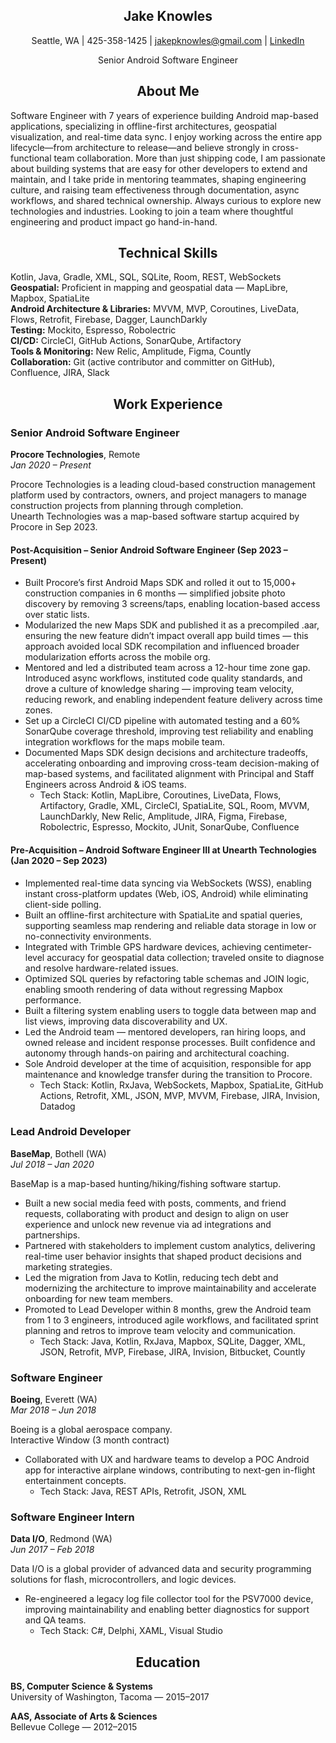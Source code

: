 <h2 align="center">Jake Knowles</h2>

<p align="center">
  Seattle, WA | 425-358-1425 | <a href="mailto:jakepknowles@gmail.com">jakepknowles@gmail.com</a> | 
  <a href="https://linkedin.com/in/jakepknowles">LinkedIn</a>
</p>
<p align="center">
  Senior Android Software Engineer
</p>
<h2 align="center">About Me</h2>

Software Engineer with 7 years of experience building Android map-based applications, specializing in offline-first architectures, geospatial visualization, and real-time data sync. I enjoy working across the entire app lifecycle—from architecture to release—and believe strongly in cross-functional team collaboration. More than just shipping code, I am passionate about building systems that are easy for other developers to extend and maintain, and I take pride in mentoring teammates, shaping engineering culture, and raising team effectiveness through documentation, async workflows, and shared technical ownership. Always curious to explore new technologies and industries. Looking to join a team where thoughtful engineering and product impact go hand-in-hand.

<h2 align="center">Technical Skills</h2>

Kotlin, Java, Gradle, XML, SQL, SQLite, Room, REST, WebSockets  
**Geospatial:** Proficient in mapping and geospatial data — MapLibre, Mapbox, SpatiaLite  
**Android Architecture & Libraries:** MVVM, MVP, Coroutines, LiveData, Flows, Retrofit, Firebase, Dagger, LaunchDarkly  
**Testing:** Mockito, Espresso, Robolectric   
**CI/CD:** CircleCI, GitHub Actions, SonarQube, Artifactory  
**Tools & Monitoring:** New Relic, Amplitude, Figma, Countly    
**Collaboration:** Git (active contributor and committer on GitHub), Confluence, JIRA, Slack

<h2 align="center">Work Experience</h2>

### **Senior Android Software Engineer**
**Procore Technologies**, Remote  
*Jan 2020 – Present*

Procore Technologies is a leading cloud-based construction management platform used by contractors, owners, and project managers to manage construction projects from planning through completion.  
Unearth Technologies was a map-based software startup acquired by Procore in Sep 2023.

#### Post-Acquisition – Senior Android Software Engineer (Sep 2023 – Present)
- Built Procore’s first Android Maps SDK and rolled it out to 15,000+ construction companies in 6 months — simplified jobsite photo discovery by removing 3 screens/taps, enabling location-based access over static lists.
- Modularized the new Maps SDK and published it as a precompiled .aar, ensuring the new feature didn’t impact overall app build times — this approach avoided local SDK recompilation and influenced broader modularization efforts across the mobile org.
- Mentored and led a distributed team across a 12-hour time zone gap. Introduced async workflows, instituted code quality standards, and drove a culture of knowledge sharing — improving team velocity, reducing rework, and enabling independent feature delivery across time zones.
- Set up a CircleCI CI/CD pipeline with automated testing and a 60% SonarQube coverage threshold, improving test reliability and enabling integration workflows for the maps mobile team.
- Documented Maps SDK design decisions and architecture tradeoffs, accelerating onboarding and improving cross-team decision-making of map-based systems, and facilitated alignment with Principal and Staff Engineers across Android & iOS teams.
  - Tech Stack: Kotlin, MapLibre, Coroutines, LiveData, Flows, Artifactory, Gradle, XML, CircleCI, SpatiaLite, SQL, Room, MVVM, LaunchDarkly, New Relic, Amplitude, JIRA, Figma, Firebase, Robolectric, Espresso, Mockito, JUnit, SonarQube, Confluence

#### Pre-Acquisition – Android Software Engineer III at Unearth Technologies (Jan 2020 – Sep 2023)
- Implemented real-time data syncing via WebSockets (WSS), enabling instant cross-platform updates (Web, iOS, Android) while eliminating client-side polling.
- Built an offline-first architecture with SpatiaLite and spatial queries, supporting seamless map rendering and reliable data storage in low or no-connectivity environments.
- Integrated with Trimble GPS hardware devices, achieving centimeter-level accuracy for geospatial data collection; traveled onsite to diagnose and resolve hardware-related issues.
- Optimized SQL queries by refactoring table schemas and JOIN logic, enabling smooth rendering of data without regressing Mapbox performance.
- Built a filtering system enabling users to toggle data between map and list views, improving data discoverability and UX.
- Led the Android team — mentored developers, ran hiring loops, and owned release and incident response processes. Built confidence and autonomy through hands-on pairing and architectural coaching.
- Sole Android developer at the time of acquisition, responsible for app maintenance and knowledge transfer during the transition to Procore.
  - Tech Stack: Kotlin, RxJava, WebSockets, Mapbox, SpatiaLite, GitHub Actions, Retrofit, XML, JSON, MVP, MVVM, Firebase, JIRA, Invision, Datadog
 
### **Lead Android Developer**
**BaseMap**, Bothell (WA)  
*Jul 2018 – Jan 2020*  

BaseMap is a map-based hunting/hiking/fishing software startup.
- Built a new social media feed with posts, comments, and friend requests, collaborating with product and design to align on user experience and unlock new revenue via ad integrations and partnerships.
- Partnered with stakeholders to implement custom analytics, delivering real-time user behavior insights that shaped product decisions and marketing strategies.
- Led the migration from Java to Kotlin, reducing tech debt and modernizing the architecture to improve maintainability and accelerate onboarding for new team members.
- Promoted to Lead Developer within 8 months, grew the Android team from 1 to 3 engineers, introduced agile workflows, and facilitated sprint planning and retros to improve team velocity and communication.
  - Tech Stack: Java, Kotlin, RxJava, Mapbox, SQLite, Dagger, XML, JSON, Retrofit, MVP, Firebase, JIRA, Invision, Bitbucket, Countly

### **Software Engineer**
**Boeing**, Everett (WA)  
*Mar 2018 – Jun 2018*

Boeing is a global aerospace company.  
Interactive Window (3 month contract)
- Collaborated with UX and hardware teams to develop a POC Android app for interactive airplane windows, contributing to next-gen in-flight entertainment concepts.
  - Tech Stack: Java, REST APIs, Retrofit, JSON, XML
 
### **Software Engineer Intern**
**Data I/O**, Redmond (WA)  
*Jun 2017 – Feb 2018*

Data I/O is a global provider of advanced data and security programming solutions for flash, microcontrollers, and logic devices.

- Re-engineered a legacy log file collector tool for the PSV7000 device, improving maintainability and enabling better diagnostics for support and QA teams.
  - Tech Stack: C#, Delphi, XAML, Visual Studio

<h2 align="center">Education</h2>

**BS, Computer Science & Systems**  
University of Washington, Tacoma — 2015–2017

**AAS, Associate of Arts & Sciences**  
Bellevue College — 2012–2015


